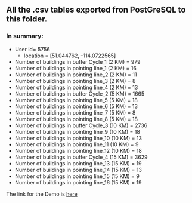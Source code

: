 ## All the .csv tables exported fron PostGreSQL to this folder. 
### In summary: 
* User id= 5756
  * location = [51.044762, -114.0722565]
* Number of buildings in buffer Cycle_1 (2 KM) = 979
* Number of buildings in pointing line_1 (2 KM) = 16
* Number of buildings in pointing line_2 (2 KM) = 11
* Number of buildings in pointing line_3 (2 KM) = 8
* Number of buildings in pointing line_4 (2 KM) = 13
* Number of buildings in buffer Cycle_2 (5 KM) = 1665
* Number of buildings in pointing line_5 (5 KM) = 18
* Number of buildings in pointing line_6 (5 KM) = 13
* Number of buildings in pointing line_7 (5 KM) = 8
* Number of buildings in pointing line_8 (5 KM) = 18
* Number of buildings in buffer Cycle_3 (10 KM) = 2736
* Number of buildings in pointing line_9 (10 KM) = 18
* Number of buildings in pointing line_10 (10 KM) = 13
* Number of buildings in pointing line_11 (10 KM) = 9
* Number of buildings in pointing line_12 (10 KM) = 18
* Number of buildings in buffer Cycle_4 (15 KM) = 3629
* Number of buildings in pointing line_13 (15 KM) = 19
* Number of buildings in pointing line_14 (15 KM) = 13
* Number of buildings in pointing line_15 (15 KM) = 9
* Number of buildings in pointing line_16 (15 KM) = 19

The link for the Demo is [here](https://drive.google.com/file/d/1wsTRzhLu-v7ss8ZYtjQX0TxMlwuT4MwE/view?usp=sharing)

